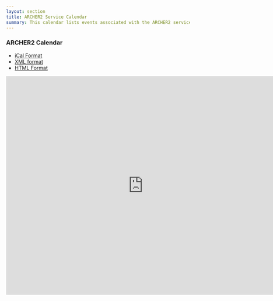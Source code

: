 ```yaml
---
layout: section
title: ARCHER2 Service Calendar
summary: This calendar lists events associated with the ARCHER2 service, including training, call deadlines and planned maintenance sessions.
---
```


### ARCHER2 Calendar

* [iCal Format](https://www.google.com/calendar/ical/archer2.hpc%40gmail.com/public/basic.ics)
* [XML format](https://www.google.com/calendar/feeds/archer2.hpc%40gmail.com/public/basic)
* [HTML Format](https://www.google.com/calendar/embed?src=archer2.hpc%40gmail.com&ctz=Europe/London)




<iframe src="https://www.google.com/calendar/embed?height=600&amp;wkst=1&amp;bgcolor=%23FFFFFF&amp;src=archer2.hpc%40gmail.com&amp;color=%232952A3&amp;ctz=Europe%2FLondon" style=" border-width:0 " width="750" height="600" frameborder="0" scrolling="no"></iframe>
